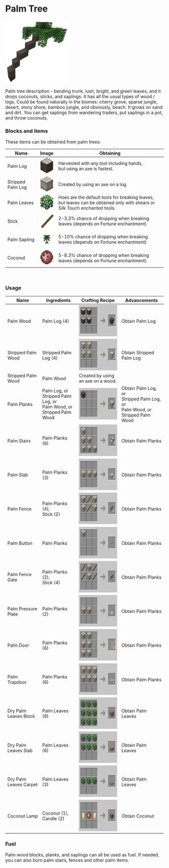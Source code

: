 # Palm Tree

<img src="./img/palm.png" alt="Palm" height="200" width="200">

Palm tree description - bending trunk, lush, bright, and green leaves, and
it drops coconuts, sticks, and saplings. It has all the usual types of wood / logs.
Could be found naturally in the biomes: cherry grove, sparse jungle, desert, stony shore, bamboo jungle, and 
obviously, beach.
It grows on sand and dirt.
You can get saplings from wandering traders, put saplings in a pot, and throw coconuts.
<br>

### Blocks and items
These items can be obtained from palm trees:

| Name              | Image                                                                    | Obtaining                                                                                                                      |
|-------------------|--------------------------------------------------------------------------|--------------------------------------------------------------------------------------------------------------------------------|
| Palm Log          | <img src="./img/palm_item_1.png" alt="Palm Item" height="50" width="50"> | Harvested with any tool including hands, <br>but using an axe is fastest.                                                      |
| Stripped Palm Log | <img src="./img/palm_item_2.png" alt="Palm Item" height="50" width="50"> | Created by using an axe on a log.                                                                                              |
| Palm Leaves       | <img src="./img/palm_item_3.png" alt="Palm Item" height="50" width="50"> | Hoes are the default tools for breaking leaves, <br>but leaves can be obtained only with shears or Silk Touch enchanted tools. |
| Stick             | <img src="./img/palm_item_4.png" alt="Palm Item" height="50" width="50"> | 2-3.3% chance of dropping when breaking leaves (depends on Fortune enchantment)                                                |
| Palm Sapling      | <img src="./img/palm_item_5.png" alt="Palm Item" height="50" width="50"> | 5-10% chance of dropping when breaking leaves (depends on Fortune enchantment)                                                 |
| Coconut           | <img src="./img/palm_item_6.png" alt="Palm Item" height="50" width="50"> | 5-8.3% chance of dropping when breaking leaves (depends on Fortune enchantment)                                                |

<br>

### Usage

| Name                   | Ingredients                                                                   | Crafting Recipe                                                       | Advancements                                                                         |
|------------------------|-------------------------------------------------------------------------------|-----------------------------------------------------------------------|--------------------------------------------------------------------------------------|
| Palm Wood              | Palm Log (4)                                                                  | <img src="./img/recipe_palm_2.png" alt="Palm Recipe" height="100">    | Obtain Palm Log                                                                      |
| Stripped Palm Wood     | Stripped Palm Log (4)                                                         | <img src="./img/recipe_palm_1.png" alt="Palm Recipe" height="100">    | Obtain Stripped Palm Log                                                             |
| Stripped Palm Wood     | Palm Wood                                                                     | Created by using an axe on a wood.                                    |                                                                                      |
| Palm Planks            | Palm Log, or<br> Stripped Palm Log, or<br>Palm Wood, or<br>Stripped Palm Wood | <img src="./img/recipe_palm_5.png" alt="Palm Recipe" height="100">    | Obtain Palm Log, or<br> Stripped Palm Log, or<br>Palm Wood, or<br>Stripped Palm Wood |
| Palm Stairs            | Palm Planks (6)                                                               | <img src="./img/recipe_palm_4.png" alt="Palm Recipe" height="100">    | Obtain Palm Planks                                                                   |
| Palm Slab              | Palm Planks (3)                                                               | <img src="./img/recipe_palm_3.png" alt="Palm Recipe" height="100">    | Obtain Palm Planks                                                                   |
| Palm Fence             | Palm Planks (4), <br>Stick (2)                                                | <img src="./img/recipe_palm_7.png" alt="Palm Recipe" height="100">    | Obtain Palm Planks                                                                   |
| Palm Button            | Palm Planks                                                                   | <img src="./img/recipe_palm_6.png" alt="Palm Recipe" height="100">    | Obtain Palm Planks                                                                   |
| Palm Fence Gate        | Palm Planks (2), <br>Stick (4)                                                | <img src="./img/recipe_palm_8.png" alt="Palm Recipe" height="100">    | Obtain Palm Planks                                                                   |
| Palm Pressure Plate    | Palm Planks (2)                                                               | <img src="./img/recipe_palm_10.png" alt="Palm Recipe" height="100">   | Obtain Palm Planks                                                                   |
| Palm Door              | Palm Planks (6)                                                               | <img src="./img/recipe_palm_9.png" alt="Palm Recipe" height="100">    | Obtain Palm Planks                                                                   |
| Palm Trapdoor          | Palm Planks (6)                                                               | <img src="./img/recipe_palm_11.png" alt="Palm Recipe" height="100">   | Obtain Palm Planks                                                                   |
| Dry Palm Leaves Block  | Palm Leaves (9)                                                               | <img src="./img/recipe_leaves_1.png" alt="Palm Recipe" height="100">  | Obtain Palm Leaves                                                                   |
| Dry Palm Leaves Slab   | Palm Leaves (6)                                                               | <img src="./img/recipe_leaves_2.png" alt="Palm Recipe" height="100">  | Obtain Palm Leaves                                                                   |
| Dry Palm Leaves Carpet | Palm Leaves (3)                                                               | <img src="./img/recipe_leaves_3.png" alt="Palm Recipe" height="100">  | Obtain Palm Leaves                                                                   |
| Coconut Lamp           | Coconut (1), <br>Candle (2)                                                   | <img src="./img/recipe_coconut_1.png" alt="Palm Recipe" height="100"> | Obtain Coconut                                                                       |



### Fuel
Palm wood blocks, planks, and saplings can all be used as fuel. 
If needed, you can also burn palm stairs, fences and other palm items.